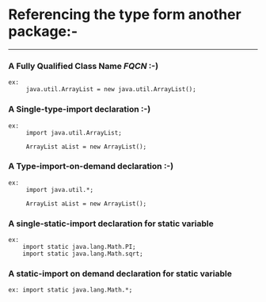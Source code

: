 # Referencing the type form another package:-
**************************************************

  ### A Fully Qualified Class Name ***FQCN*** :-)

    ex: 
         java.util.ArrayList = new java.util.ArrayList();

  ### A Single-type-import declaration :-)

    ex:
         import java.util.ArrayList;

         ArrayList aList = new ArrayList();

  ### A Type-import-on-demand declaration :-)

    ex:
         import java.util.*;

         ArrayList aList = new ArrayList();

  ### A single-static-import declaration for static variable
    ex: 
        import static java.lang.Math.PI;
        import static java.lang.Math.sqrt;

 ### A static-import on demand declaration for static variable
    ex: import static java.lang.Math.*;